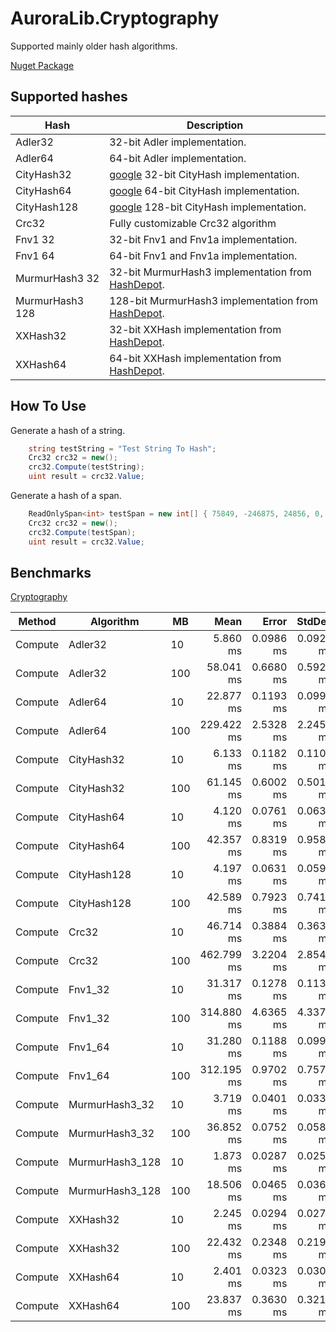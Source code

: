 # AuroraLib.Cryptography
Supported mainly older hash algorithms.

[Nuget Package](https://www.nuget.org/packages/AuroraLib.Cryptography)

## Supported hashes

| Hash           | Description                                                                |
|----------------|----------------------------------------------------------------------------|
|Adler32         | 32-bit Adler implementation.                                               |
|Adler64         | 64-bit Adler implementation.                                               |
|CityHash32      | [google](https://github.com/google/cityhash) 32-bit CityHash implementation.                                     |
|CityHash64      | [google](https://github.com/google/cityhash) 64-bit CityHash implementation.                                     |
|CityHash128     | [google](https://github.com/google/cityhash) 128-bit CityHash implementation.                                    |
|Crc32           | Fully customizable Crc32 algorithm                                         |
|Fnv1 32         | 32-bit Fnv1 and Fnv1a implementation.                                       |
|Fnv1 64         | 64-bit Fnv1 and Fnv1a implementation.                                       |
|MurmurHash3 32  | 32-bit MurmurHash3 implementation from [HashDepot](https://github.com/ssg/HashDepot).                          |
|MurmurHash3 128 | 128-bit MurmurHash3 implementation from [HashDepot](https://github.com/ssg/HashDepot).                         |
|XXHash32        | 32-bit XXHash implementation from [HashDepot](https://github.com/ssg/HashDepot).                               |
|XXHash64        | 64-bit XXHash implementation from [HashDepot](https://github.com/ssg/HashDepot).                               |

## How To Use

Generate a hash of a string.
``` csharp
	string testString = "Test String To Hash";
	Crc32 crc32 = new();
	crc32.Compute(testString);
	uint result = crc32.Value;
```

Generate a hash of a span.
``` csharp
	ReadOnlySpan<int> testSpan = new int[] { 75849, -246875, 24856, 0, -24867, 9844534 };
	Crc32 crc32 = new();
	crc32.Compute(testSpan);
	uint result = crc32.Value;
```


## Benchmarks

[Cryptography](https://github.com/Venomalia/AuroraLib.Cryptography/blob/main/Benchmark/Benchmarks/Cryptography.cs)

 Method  | Algorithm       | MB  | Mean       | Error     | StdDev    | Allocated |
|-------- |---------------- |---- |-----------:|----------:|----------:|----------:|
| Compute | Adler32         | 10  |   5.860 ms | 0.0986 ms | 0.0923 ms |       4 B |
| Compute | Adler32         | 100 |  58.041 ms | 0.6680 ms | 0.5922 ms |     132 B |
| Compute | Adler64         | 10  |  22.877 ms | 0.1193 ms | 0.0996 ms |      17 B |
| Compute | Adler64         | 100 | 229.422 ms | 2.5328 ms | 2.2453 ms |    1816 B |
| Compute | CityHash32      | 10  |   6.133 ms | 0.1182 ms | 0.1106 ms |       5 B |
| Compute | CityHash32      | 100 |  61.145 ms | 0.6002 ms | 0.5012 ms |      68 B |
| Compute | CityHash64      | 10  |   4.120 ms | 0.0761 ms | 0.0635 ms |       4 B |
| Compute | CityHash64      | 100 |  42.357 ms | 0.8319 ms | 0.9580 ms |      42 B |
| Compute | CityHash128     | 10  |   4.197 ms | 0.0631 ms | 0.0590 ms |       4 B |
| Compute | CityHash128     | 100 |  42.589 ms | 0.7923 ms | 0.7411 ms |      42 B |
| Compute | Crc32           | 10  |  46.714 ms | 0.3884 ms | 0.3633 ms |      49 B |
| Compute | Crc32           | 100 | 462.799 ms | 3.2204 ms | 2.8548 ms |    1184 B |
| Compute | Fnv1_32         | 10  |  31.317 ms | 0.1278 ms | 0.1133 ms |      18 B |
| Compute | Fnv1_32         | 100 | 314.880 ms | 4.6365 ms | 4.3370 ms |     992 B |
| Compute | Fnv1_64         | 10  |  31.280 ms | 0.1188 ms | 0.0992 ms |      18 B |
| Compute | Fnv1_64         | 100 | 312.195 ms | 0.9702 ms | 0.7575 ms |     992 B |
| Compute | MurmurHash3_32  | 10  |   3.719 ms | 0.0401 ms | 0.0335 ms |       2 B |
| Compute | MurmurHash3_32  | 100 |  36.852 ms | 0.0752 ms | 0.0587 ms |      39 B |
| Compute | MurmurHash3_128 | 10  |   1.873 ms | 0.0287 ms | 0.0255 ms |     402 B |
| Compute | MurmurHash3_128 | 100 |  18.506 ms | 0.0465 ms | 0.0363 ms |    4017 B |
| Compute | XXHash32        | 10  |   2.245 ms | 0.0294 ms | 0.0275 ms |       2 B |
| Compute | XXHash32        | 100 |  22.432 ms | 0.2348 ms | 0.2196 ms |      18 B |
| Compute | XXHash64        | 10  |   2.401 ms | 0.0323 ms | 0.0302 ms |       2 B |
| Compute | XXHash64        | 100 |  23.837 ms | 0.3630 ms | 0.3218 ms |      18 B |